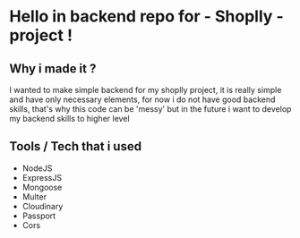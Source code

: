 # Hello in backend repo for - Shoplly - project !

## Why i made it ?
I wanted to make simple backend for my shoplly project, it is really simple and have only necessary elements,
for now i do not have good backend skills, that's why this code can be 'messy' but in the future i want to
develop my backend skills to higher level

## Tools / Tech that i used 
- NodeJS
- ExpressJS
- Mongoose
- Multer 
- Cloudinary
- Passport 
- Cors

